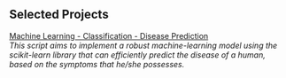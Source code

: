 ## Selected Projects

[Machine Learning - Classification - Disease Prediction](https://github.com/LexC/ML_Disease_Prediction) <br> 
*This script aims to implement a robust machine-learning model using the scikit-learn library that can efficiently predict the disease of a human, based on the symptoms that he/she possesses.*
